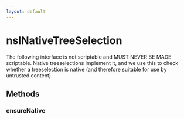 ```yaml
---
layout: default
---
```


# nsINativeTreeSelection #

The following interface is not scriptable and MUST NEVER BE MADE scriptable.
Native treeselections implement it, and we use this to check whether a
treeselection is native (and therefore suitable for use by untrusted content).


## Methods ##

### ensureNative ###
